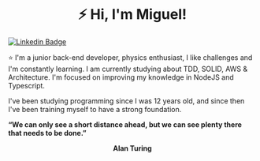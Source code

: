 <h1 align="center">⚡ Hi, I'm Miguel!</h1>

[![Linkedin Badge](https://img.shields.io/badge/-Miguel%20Oliveira-6633cc?style=flat-square&logo=Linkedin&logoColor=white&link=https://www.linkedin.com/in/miguel-oliveira-861693218/)](https://www.linkedin.com/in/miguel-oliveira-861693218/) 

<p>⭐ I'm a junior back-end developer, physics enthusiast, I like challenges and I'm constantly learning. I am currently studying about TDD, SOLID, AWS & Architecture. I'm focused on improving my knowledge in NodeJS and Typescript.</p>
<p>I've been studying programming since I was 12 years old, and since then I've been training myself to have a strong foundation. </p>

<p>
  <strong>“We can only see a short distance ahead, but we can see plenty there that needs to be done.”</strong>
</p>
<p align="center"><strong>Alan Turing</strong></p>
